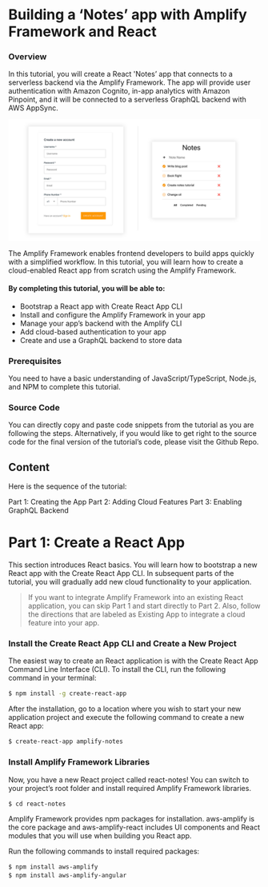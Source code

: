 # Building a ‘Notes’ app with Amplify Framework and React

### Overview
In this tutorial, you will create a React 'Notes’ app that connects to a serverless backend via the Amplify Framework. The app will provide user authentication with Amazon Cognito, in-app analytics with Amazon Pinpoint, and it will be connected to a serverless GraphQL backend with AWS AppSync.

![](hero.jpg)

The Amplify Framework enables frontend developers to build apps quickly with a simplified workflow. In this tutorial, you will learn how to create a cloud-enabled React app from scratch using the Amplify Framework.

#### By completing this tutorial, you will be able to:

- Bootstrap a React app with Create React App CLI
- Install and configure the Amplify Framework in your app
- Manage your app’s backend with the Amplify CLI
- Add cloud-based authentication to your app
- Create and use a GraphQL backend to store data

### Prerequisites
You need to have a basic understanding of JavaScript/TypeScript, Node.js, and NPM to complete this tutorial.

### Source Code
You can directly copy and paste code snippets from the tutorial as you are following the steps. Alternatively, if you would like to get right to the source code for the final version of the tutorial’s code, please visit the Github Repo.

## Content
Here is the sequence of the tutorial:

Part 1: Creating the App
Part 2: Adding Cloud Features
Part 3: Enabling GraphQL Backend

# Part 1: Create a React App

This section introduces React basics. You will learn how to bootstrap a new React app with the Create React App CLI. In subsequent parts of the tutorial, you will gradually add new cloud functionality to your application.

> If you want to integrate Amplify Framework into an existing React application, you can skip Part 1 and start directly to Part 2. Also, follow the directions that are labeled as Existing App to integrate a cloud feature into your app.

### Install the Create React App CLI and Create a New Project
The easiest way to create an React application is with the Create React App Command Line Interface (CLI). To install the CLI, run the following command in your terminal:

```sh
$ npm install -g create-react-app
```

After the installation, go to a location where you wish to start your new application project and execute the following command to create a new React app:

```sh
$ create-react-app amplify-notes
```

### Install Amplify Framework Libraries

Now, you have a new React project called react-notes! You can switch to your project’s root folder and install required Amplify Framework libraries.

```sh
$ cd react-notes
```

Amplify Framework provides npm packages for installation. aws-amplify is the core package and aws-amplify-react includes UI components and React modules that you will use when building you React app.

Run the following commands to install required packages:

```sh
$ npm install aws-amplify
$ npm install aws-amplify-angular
```


